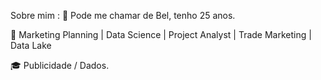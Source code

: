 Sobre mim :
👋 Pode me chamar de Bel, tenho 25 anos.

💼 Marketing Planning | Data Science | Project Analyst | Trade Marketing | Data Lake

🎓 Publicidade / Dados.
